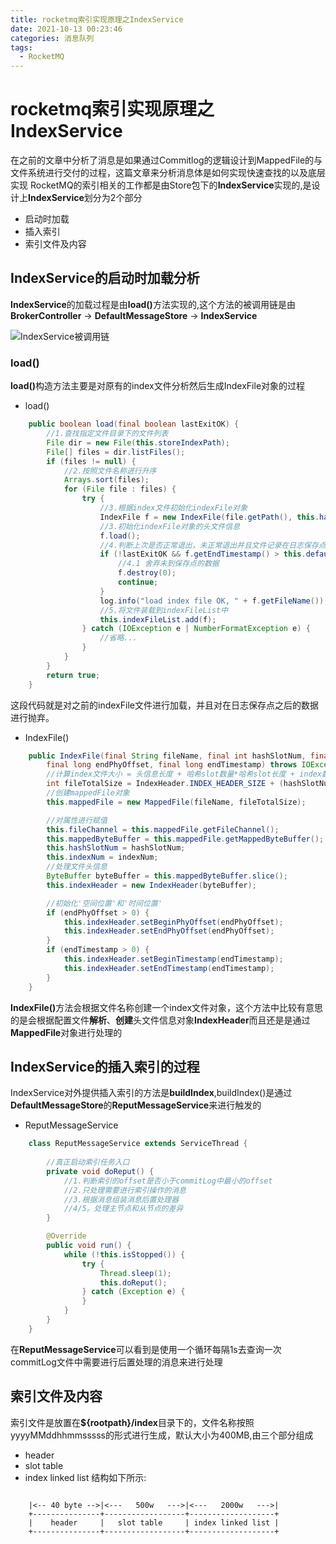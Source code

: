 ```yaml
---
title: rocketmq索引实现原理之IndexService
date: 2021-10-13 00:23:46
categories: 消息队列
tags:
  - RocketMQ
---
```


# rocketmq索引实现原理之IndexService

在之前的文章中分析了消息是如果通过Commitlog的逻辑设计到MappedFile的与文件系统进行交付的过程，这篇文章来分析消息体是如何实现快速查找的以及底层实现
RocketMQ的索引相关的工作都是由Store包下的<B>IndexService</B>实现的,是设计上<B>IndexService</B>划分为2个部分
- 启动时加载
- 插入索引
- 索引文件及内容

## IndexService的启动时加载分析
<B>IndexService</B>的加载过程是由<B>load()</B>方法实现的,这个方法的被调用链是由
<B>BrokerController</B> -> <B>DefaultMessageStore</B> -> <B>IndexService</B>

![IndexService被调用链](https://i.loli.net/2021/10/17/KA9awWtHXcfGjRL.jpg)


### load()
<B>load()</B>构造方法主要是对原有的index文件分析然后生成IndexFile对象的过程

- load()
```java
    public boolean load(final boolean lastExitOK) {
        //1.查找指定文件目录下的文件列表
        File dir = new File(this.storeIndexPath);
        File[] files = dir.listFiles();
        if (files != null) {
            //2.按照文件名称进行升序
            Arrays.sort(files);
            for (File file : files) {
                try {
                    //3.根据index文件初始化indexFile对象
                    IndexFile f = new IndexFile(file.getPath(), this.hashSlotNum, this.indexNum, 0, 0);
                    //3.初始化indexFile对象的头文件信息
                    f.load();
                    //4.判断上次是否正常退出，未正常退出并且文件记录在日志保存点之后的进行舍弃
                    if (!lastExitOK && f.getEndTimestamp() > this.defaultMessageStore.getStoreCheckpoint().getIndexMsgTimestamp()) {
                        //4.1 舍弃未到保存点的数据
                        f.destroy(0);
                        continue;
                    }
                    log.info("load index file OK, " + f.getFileName());
                    //5.将文件装载到indexFileList中
                    this.indexFileList.add(f);
                } catch (IOException e | NumberFormatException e) {
                    //省略...
                }
            }
        }
        return true;
    }
```
这段代码就是对之前的indexFile文件进行加载，并且对在日志保存点之后的数据进行抛弃。


- IndexFile()

```java
    public IndexFile(final String fileName, final int hashSlotNum, final int indexNum,
        final long endPhyOffset, final long endTimestamp) throws IOException {
        //计算index文件大小 = 头信息长度 + 哈希slot数量*哈希slot长度 + index数量*index长度
        int fileTotalSize = IndexHeader.INDEX_HEADER_SIZE + (hashSlotNum * hashSlotSize) + (indexNum * indexSize);
        //创建mappedFile对象
        this.mappedFile = new MappedFile(fileName, fileTotalSize);

        //对属性进行赋值
        this.fileChannel = this.mappedFile.getFileChannel();
        this.mappedByteBuffer = this.mappedFile.getMappedByteBuffer();
        this.hashSlotNum = hashSlotNum;
        this.indexNum = indexNum;
        //处理文件头信息
        ByteBuffer byteBuffer = this.mappedByteBuffer.slice();
        this.indexHeader = new IndexHeader(byteBuffer);

        //初始化'空间位置'和'时间位置'
        if (endPhyOffset > 0) {
            this.indexHeader.setBeginPhyOffset(endPhyOffset);
            this.indexHeader.setEndPhyOffset(endPhyOffset);
        }
        if (endTimestamp > 0) {
            this.indexHeader.setBeginTimestamp(endTimestamp);
            this.indexHeader.setEndTimestamp(endTimestamp);
        }
    }
```

<B>IndexFile()</B>方法会根据文件名称创建一个index文件对象，这个方法中比较有意思的是会根据配置文件<B>解析</B>、<B>创建</B>头文件信息对象<B>IndexHeader</B>而且还是是通过<B>MappedFile</B>对象进行处理的


## IndexService的插入索引的过程
IndexService对外提供插入索引的方法是<B>buildIndex</B>,buildIndex()是通过<B>DefaultMessageStore</B>的<B>ReputMessageService</B>来进行触发的


- ReputMessageService

```java
    class ReputMessageService extends ServiceThread {
        
        //真正启动索引任务入口
        private void doReput() {
            //1.判断索引的offset是否小于commitLog中最小的offset
            //2.只处理需要进行索引操作的消息
            //3.根据消息组装消息后置处理器
            //4/5。处理主节点和从节点的差异
        }

        @Override
        public void run() {
            while (!this.isStopped()) {
                try {
                    Thread.sleep(1);
                    this.doReput();
                } catch (Exception e) {
                }
            }
        }
    }
```
在<B>ReputMessageService</B>可以看到是使用一个循环每隔1s去查询一次commitLog文件中需要进行后置处理的消息来进行处理

## 索引文件及内容
索引文件是放置在<B>${rootpath}/index</B>目录下的，文件名称按照yyyyMMddhhmmsssss的形式进行生成，默认大小为400MB,由三个部分组成
- header
- slot table
- index linked list
结构如下所示:

```

    |<-- 40 byte -->|<---   500w   --->|<---   2000w   --->|
    +---------------+------------------+-------------------+
    |    header     |   slot table     | index linked list |
    +---------------+------------------+-------------------+
```